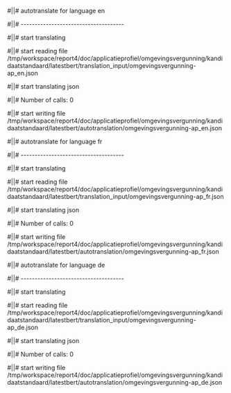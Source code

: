 #||# autotranslate for language en  

#||# -------------------------------------  

#||# start translating  

#||# start reading file /tmp/workspace/report4/doc/applicatieprofiel/omgevingsvergunning/kandidaatstandaard/latestbert/translation_input/omgevingsvergunning-ap_en.json  

#||# start translating json  

#||# Number of calls: 0  

#||# start writing file /tmp/workspace/report4/doc/applicatieprofiel/omgevingsvergunning/kandidaatstandaard/latestbert/autotranslation/omgevingsvergunning-ap_en.json  

#||# autotranslate for language fr  

#||# -------------------------------------  

#||# start translating  

#||# start reading file /tmp/workspace/report4/doc/applicatieprofiel/omgevingsvergunning/kandidaatstandaard/latestbert/translation_input/omgevingsvergunning-ap_fr.json  

#||# start translating json  

#||# Number of calls: 0  

#||# start writing file /tmp/workspace/report4/doc/applicatieprofiel/omgevingsvergunning/kandidaatstandaard/latestbert/autotranslation/omgevingsvergunning-ap_fr.json  

#||# autotranslate for language de  

#||# -------------------------------------  

#||# start translating  

#||# start reading file /tmp/workspace/report4/doc/applicatieprofiel/omgevingsvergunning/kandidaatstandaard/latestbert/translation_input/omgevingsvergunning-ap_de.json  

#||# start translating json  

#||# Number of calls: 0  

#||# start writing file /tmp/workspace/report4/doc/applicatieprofiel/omgevingsvergunning/kandidaatstandaard/latestbert/autotranslation/omgevingsvergunning-ap_de.json  

